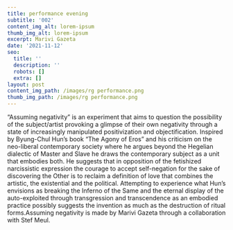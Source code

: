 ```yaml
---
title: performance evening
subtitle: '002'
content_img_alt: lorem-ipsum
thumb_img_alt: lorem-ipsum
excerpt: Marivi Gazeta
date: '2021-11-12'
seo:
  title: ''
  description: ''
  robots: []
  extra: []
layout: post
content_img_path: /images/rg performance.png
thumb_img_path: /images/rg performance.png
---
```

“Assuming negativity” is an experiment that aims to question the possibility of the subject/artist provoking a glimpse of their own negativity through a state of increasingly manipulated positivization and objectification.
Inspired by Byung-Chul Hun’s book “The Agony of Eros” and his criticism on the neo-liberal contemporary society where he argues beyond the Hegelian dialectic of Master and Slave he draws the contemporary subject as a unit that embodies both.
He suggests that in opposition of the fetishized narcissistic expression the courage to accept self-negation for the sake of discovering the Other is to reclaim a definition of love that combines the artistic, the existential and the political.
Attempting to experience what Hun’s envisions as breaking the Inferno of the Same and the eternal display of the auto-exploited through transgression and transcendence as an embodied practice possibly suggests the invention as much as the destruction of ritual forms.Assuming negativity is made by Marivi Gazeta through a collaboration with Stef Meul.
